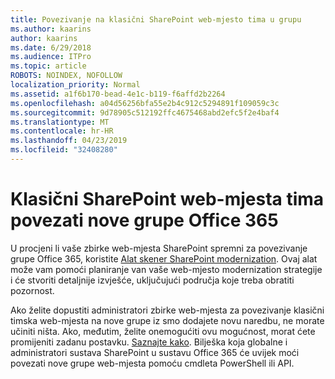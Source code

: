 ```yaml
---
title: Povezivanje na klasični SharePoint web-mjesto tima u grupu
ms.author: kaarins
author: kaarins
ms.date: 6/29/2018
ms.audience: ITPro
ms.topic: article
ROBOTS: NOINDEX, NOFOLLOW
localization_priority: Normal
ms.assetid: a1f6b170-bead-4e1c-b119-f6affd2b2264
ms.openlocfilehash: a04d56256bfa55e2b4c912c5294891f109059c3c
ms.sourcegitcommit: 9d78905c512192ffc4675468abd2efc5f2e4baf4
ms.translationtype: MT
ms.contentlocale: hr-HR
ms.lasthandoff: 04/23/2019
ms.locfileid: "32408280"
---
```

# <a name="connect-classic-sharepoint-team-sites-to-new-office-365-groups"></a>Klasični SharePoint web-mjesta tima povezati nove grupe Office 365

U procjeni li vaše zbirke web-mjesta SharePoint spremni za povezivanje grupe Office 365, koristite [Alat skener SharePoint modernization](https://go.microsoft.com/fwlink/?linkid=873066). Ovaj alat može vam pomoći planiranje van vaše web-mjesto modernization strategije i će stvoriti detaljnije izvješće, uključujući područja koje treba obratiti pozornost.
  
Ako želite dopustiti administratori zbirke web-mjesta za povezivanje klasični timska web-mjesta na nove grupe iz smo dodajete novu naredbu, ne morate učiniti ništa. Ako, međutim, želite onemogućiti ovu mogućnost, morat ćete promijeniti zadanu postavku. [Saznajte kako](https://go.microsoft.com/fwlink/?linkid=2004316). Bilješka koja globalne i administratori sustava SharePoint u sustavu Office 365 će uvijek moći povezati nove grupe web-mjesta pomoću cmdleta PowerShell ili API.
  

